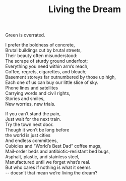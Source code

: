 ﻿---
title: Living the Dream
publish_date: 2018-08-05
draft: false
---

Green is overrated.  

I prefer the boldness of concrete,  
Brutal buildings cut by brutal streets,  
Their beauty often misunderstood:  
The scrape of sturdy ground underfoot;  
Everything you need within arm’s reach,  
Coffee, regrets, cigarettes, and bleach;  
Basement storeys far outnumbered by those up high,  
Each one of us can buy our little slice of sky.  
Phone lines and satellites  
Carrying words and civil rights,  
Stories and smiles,  
New worries, new trials.  

If you can’t stand the pain,  
Just wait for the next train.  
Try the town next door.  
Though it won’t be long before  
the world is just cities  
And endless committees,  
Cubicles and “World’s Best Dad” coffee mugs,  
Mail-order beds and antibiotic-resistant bed bugs,  
Asphalt, plastic, and stainless steel,  
Manufactured until we forget what’s real.  
But who cares if nothing is what it seems  
-- doesn’t that mean we’re living the dream?  
